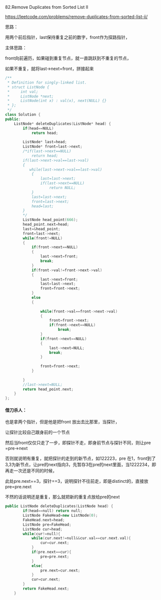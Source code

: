 82.Remove Duplicates from Sorted List II

https://leetcode.com/problems/remove-duplicates-from-sorted-list-ii/

思路：

用两个前后指针，last保持重复之前的数字，front作为探路指针，

主体思路：

front向前遍历，如果碰到重复节点，就一直跳跃到不重复的节点，

如果不重复，就将last->next=front，拼接起来



```c++
/**
 * Definition for singly-linked list.
 * struct ListNode {
 *     int val;
 *     ListNode *next;
 *     ListNode(int x) : val(x), next(NULL) {}
 * };
 */
class Solution {
public:
    ListNode* deleteDuplicates(ListNode* head) {
        if(head==NULL)
            return head;
        
        ListNode* last=head;
        ListNode* front=last->next;
        /*if(last->next==NULL)
            return head;
        if(last->next->val==last->val)
        {
           while(last->next->val==last->val) 
            {
                last=last->next;
                if(last->next==NULL)
                    return NULL;
            }
            last=last->next;
            front=last->next;
            head=last; 
        }
        */
        ListNode head_point(666);
        head_point.next=head;
        last=&head_point;
        front=last->next;
        while(front!=NULL)
        {
            if(front->next==NULL)
            {
                last->next=front;
                break;
            } 
            if(front->val!=front->next->val)
            {
                last->next=front;
                last=last->next;
                front=front->next;
            }
            else
            {
                
                while(front->val==front->next->val)
                {
                    front=front->next;
                    if(front->next==NULL)
                        break;
                }
                if(front->next==NULL)
                {
                    last->next=NULL;
                    break;
                }
                    
                front=front->next;
            }
            
        }
        //last->next=NULL;
        return head_point.next;
    }
};
```

####	借刀杀人：

也是拿两个指针，但是他是把front 放出去比那里，当探针，

让探针比较自己跟身前的一个节点

然后当front仅仅只走了一步，即探针不走，即身前节点与探针不同，则让pre =pre->next

否则就说明有重复，就把探针的走到的新节点，如122223，pre 在1，front到了3,3为新节点，让pre的next指向3，先暂存3在pre的next里面，当1222234，即再走一次还是不同的时候，

此处pre.next==3，探针==3，说明探针不往前走，即是distinct的，直接放pre=pre.next

不然的话说明还是重复，那么就把新的重复点放给pre的next

```c++
public ListNode deleteDuplicates(ListNode head) {
        if(head==null) return null;
        ListNode FakeHead=new ListNode(0);
        FakeHead.next=head;
        ListNode pre=FakeHead;
        ListNode cur=head;
        while(cur!=null){
            while(cur.next!=null&&cur.val==cur.next.val){
                cur=cur.next;
            }
            if(pre.next==cur){
                pre=pre.next;
            }
            else{
                pre.next=cur.next;
            }
            cur=cur.next;
        }
        return FakeHead.next;
    }
```



